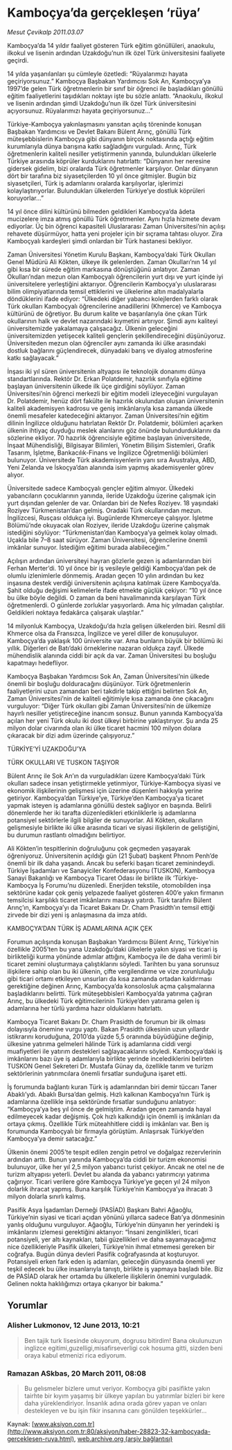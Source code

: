 # Kamboçya’da gerçekleşen ‘rüya’

*Mesut Çevikalp 2011.03.07*

<div class="news-detail-text-todays">
 <div>
 </div>
 <div>
 </div>
 <div id="newsSpot">
  <font class="detail-spot">
   Kamboçya’da 14 yıldır faaliyet gösteren Türk eğitim gönüllüleri, anaokulu, ilkokul ve lisenin ardından Uzakdoğu’nun ilk özel Türk üniversitesini faaliyete geçirdi.
  </font>
 </div>
 <div id="newsText">
  <font class="detail-text">
   <p>
    <p class="MsoNormal">
     14 yılda yaşanılanları şu cümleyle özetledi: “Rüyalarımızı hayata geçiriyorsunuz.” Kamboçya Başbakan Yardımcısı Sok An, Kamboçya’ya 1997’de gelen Türk öğretmenlerin bir sınıf bir öğrenci ile başladıkları gönüllü eğitim faaliyetlerini taşıdıkları noktayı işte bu sözle anlattı. “Anaokulu, ilkokul ve lisenin ardından şimdi Uzakdoğu’nun ilk özel Türk üniversitesini açıyorsunuz. Rüyalarımızı hayata geçiriyorsunuz…”
    </p>
    <p class="MsoNormal">
     Türkiye-Kamboçya yakınlaşmasını yansıtan açılış töreninde konuşan Başbakan Yardımcısı ve Devlet Bakanı Bülent Arınç, gönüllü Türk müteşebbislerin Kamboçya gibi dünyanın birçok noktasında açtığı eğitim kurumlarıyla dünya barışına katkı sağladığını vurguladı. Arınç, Türk öğretmenlerin kaliteli nesiller yetiştirmenin yanında, bulundukları ülkelerle Türkiye arasında köprüler kurduklarını hatırlattı: “Dünyanın her neresine gidersek gidelim, bizi oralarda Türk öğretmenler karşılıyor. Onlar dünyanın dört bir tarafına biz siyasetçilerden 10 yıl önce gitmişler. Bugün biz siyasetçileri, Türk iş adamlarını oralarda karşılıyorlar, işlerimizi kolaylaştırıyorlar. Bulundukları ülkelerden Türkiye’ye dostluk köprüleri koruyorlar…”
    </p>
    <p class="MsoNormal">
     14 yıl önce dilini kültürünü bilmeden geldikleri Kamboçya’da âdeta mucizelere imza atmış gönüllü Türk öğretmenler. Aynı hızla hizmete devam ediyorlar. Üç bin öğrenci kapasiteli Uluslararası Zaman Üniversitesi’nin açılışı rehavete düşürmüyor, hatta yeni projeler için bir sıçrama tahtası oluyor. Zira Kamboçyalı kardeşleri şimdi onlardan bir Türk hastanesi bekliyor.
    </p>
    <p class="MsoNormal">
     Zaman Üniversitesi Yönetim Kurulu Başkanı, Kamboçya’daki Türk Okulları Genel Müdürü Ali Kökten, ülkeye ilk gelenlerden. Zaman Okulları’nın 14 yıl gibi kısa bir sürede eğitim markasına dönüştüğünü anlatıyor. Zaman Okulları’ndan mezun olan Kamboçyalı öğrencilerin yurt dışı ve yurt içinde iyi üniversitelere yerleştiğini aktarıyor. Öğrencilerin Kamboçya’yı uluslararası bilim olimpiyatlarında temsil ettiklerini ve ülkelerine altın madalyalarla döndüklerini ifade ediyor: “Ülkedeki diğer yabancı kolejlerden farklı olarak Türk okulları Kamboçyalı öğrencilerine anadillerini (Khmerce) ve Kamboçya kültürünü de öğretiyor. Bu durum kalite ve başarılarıyla öne çıkan Türk okullarının halk ve devlet nazarındaki kıymetini artırıyor. Şimdi aynı kaliteyi üniversitemizde yakalamaya çalışacağız. Ülkenin geleceğini üniversitemizden yetişecek kaliteli gençlerin şekillendireceğini düşünüyoruz. Üniversiteden mezun olan öğrenciler aynı zamanda iki ülke arasındaki dostluk bağlarını güçlendirecek, dünyadaki barış ve diyalog atmosferine katkı sağlayacak.”
    </p>
    <p class="MsoNormal">
     İnşası iki yıl süren üniversitenin altyapısı ile teknolojik donanımı dünya standartlarında. Rektör Dr. Erkan Polatdemir, hazırlık sınıfıyla eğitime başlayan üniversitenin ülkede ilk üçe girdiğini söylüyor. Zaman Üniversitesi’nin öğrenci merkezli bir eğitim modeli izleyeceğini vurgulayan Dr. Polatdemir, henüz dört fakülte ile hazırlık okulundan oluşan üniversitenin kaliteli akademisyen kadrosu ve geniş imkânlarıyla kısa zamanda ülkede önemli mesafeler katedeceğini aktarıyor. Zaman Üniversitesi’nin eğitim dilinin İngilizce olduğunu hatırlatan Rektör Dr. Polatdemir, bölümleri açarken ülkenin ihtiyaç duyduğu meslek alanlarını göz önünde bulundurduklarını da sözlerine ekliyor. 70 hazırlık öğrencisiyle eğitime başlayan üniversitede, İnşaat Mühendisliği, Bilgisayar Bilimleri, Yönetim Bilişim Sistemleri, Grafik Tasarım, İşletme, Bankacılık-Finans ve İngilizce Öğretmenliği bölümleri bulunuyor. Üniversitede Türk akademisyenlerin yanı sıra Avustralya, ABD, Yeni Zelanda ve İskoçya’dan alanında isim yapmış akademisyenler görev alıyor.
    </p>
    <p class="MsoNormal">
     Üniversitede sadece Kamboçyalı gençler eğitim almıyor. Ülkedeki yabancıların çocuklarının yanında, ileride Uzakdoğu üzerine çalışmak için yurt dışından gelenler de var. Onlardan biri de Nefes Roziyev. 18 yaşındaki Roziyev Türkmenistan’dan gelmiş. Oradaki Türk okullarından mezun. İngilizcesi, Rusçası oldukça iyi. Bugünlerde Khmerceye çalışıyor. İşletme Bölümü’nde okuyacak olan Roziyev, ileride Uzakdoğu üzerine çalışmak istediğini söylüyor: “Türkmenistan’dan Kamboçya’ya gelmek kolay olmadı. Uçakla bile 7–8 saat sürüyor. Zaman Üniversitesi, öğrencilerine önemli imkânlar sunuyor. İstediğim eğitimi burada alabileceğim.”
    </p>
    <p class="MsoNormal">
     Açılışın ardından üniversiteyi hayran gözlerle gezen iş adamlarından biri Ferhan Merter’di. 10 yıl önce bir iş vesileyle geldiği Kamboçya’dan pek de olumlu izlenimlerle dönmemiş. Aradan geçen 10 yılın ardından bu kez inşasına destek verdiği üniversitenin açılışına katılmak üzere Kamboçya’da. Şahit olduğu değişimi kelimelerle ifade etmekte güçlük çekiyor: “10 yıl önce bu ülke böyle değildi. O zaman da beni havalimanında karşılayan Türk öğretmenlerdi. O günlerde zorluklar yaşıyorlardı. Ama hiç yılmadan çalıştılar. Geldikleri noktaya fedakârca çalışarak ulaştılar.”
    </p>
    <p class="MsoNormal">
     14 milyonluk Kamboçya, Uzakdoğu’da hızla gelişen ülkelerden biri. Resmî dili Khmerce olsa da Fransızca, İngilizce ve yerel diller de konuşuluyor. Kamboçya’da yaklaşık 100 üniversite var. Ama bunların büyük bir bölümü iki yıllık. Diğerleri de Batı’daki örneklerine nazaran oldukça zayıf. Ülkede mühendislik alanında ciddi bir açık da var. Zaman Üniversitesi bu boşluğu kapatmayı hedefliyor.
    </p>
    <p class="MsoNormal">
     Kamboçya Başbakan Yardımcısı Sok An, Zaman Üniversitesi’nin ülkede önemli bir boşluğu dolduracağını düşünüyor. Türk öğretmenlerin faaliyetlerini uzun zamandan beri takdirle takip ettiğini belirten Sok An, Zaman Üniversitesi’nin de kaliteli eğitimiyle kısa zamanda öne çıkacağını vurguluyor: “Diğer Türk okulları gibi Zaman Üniversitesi’nin de ülkemize hayırlı nesiller yetiştireceğine inancım sonsuz. Bunun yanında Kamboçya’da açılan her yeni Türk okulu iki dost ülkeyi birbirine yaklaştırıyor. Şu anda 25 milyon dolar civarında olan iki ülke ticaret hacmini 100 milyon dolara çıkaracak bir dizi adım üzerinde çalışıyoruz.”
    </p>
    <p class="MsoNormal">
     TÜRKİYE’Yİ UZAKDOĞU’YA
    </p>
    <p class="MsoNormal">
     TÜRK OKULLARI VE TUSKON TAŞIYOR
    </p>
    <p class="MsoNormal">
     Bülent Arınç ile Sok An’ın da vurguladıkları üzere Kamboçya’daki Türk okulları sadece insan yetiştirmekle yetinmiyor, Türkiye-Kamboçya siyasi ve ekonomik ilişkilerinin gelişmesi için üzerine düşenleri hakkıyla yerine getiriyor. Kamboçya’dan Türkiye’ye, Türkiye’den Kamboçya’ya ticaret yapmak isteyen iş adamlarına gönüllü destek sağlıyor en başında. Belirli dönemlerde her iki tarafta düzenledikleri etkinliklerle iş adamlarına potansiyel sektörlerle ilgili bilgiler de sunuyorlar. Ali Kökten, okulların gelişmesiyle birlikte iki ülke arasında ticari ve siyasi ilişkilerin de geliştiğini, bu durumun rastlantı olmadığını belirtiyor.
    </p>
    <p class="MsoNormal">
     Ali Kökten’in tespitlerinin doğruluğunu çok geçmeden yaşayarak öğreniyoruz. Üniversitenin açıldığı gün (21 Şubat) başkent Phnom Penh’de önemli bir ilk daha yaşandı. Ancak bu seferki başarı ticaret zeminindeydi. Türkiye İşadamları ve Sanayiciler Konfederasyonu (TUSKON), Kamboçya Sanayi Bakanlığı ve Kamboçya Ticaret Odası ile birlikte ilk ‘Türkiye-Kamboçya İş Forumu’nu düzenledi. Enerjiden tekstile, otomobilden inşa sektörüne kadar çok geniş yelpazede faaliyet gösteren 400’e yakın firmanın temsilcisi karşılıklı ticaret imkânlarını masaya yatırdı. Türk tarafını Bülent Arınç’ın, Kamboçya’yı da Ticaret Bakanı Dr. Cham Prasidth’ın temsil ettiği zirvede bir dizi yeni iş anlaşmasına da imza atıldı.
    </p>
    <p class="MsoNormal">
     KAMBOÇYA’DAN TÜRK İŞ ADAMLARINA AÇIK ÇEK
    </p>
    <p class="MsoNormal">
     Forumun açılışında konuşan Başbakan Yardımcısı Bülent Arınç, Türkiye’nin özellikle 2005’ten bu yana Uzakdoğu’daki ülkelerle yakın siyasi ve ticari iş birlikteliği kurma yönünde adımlar attığını, Kamboçya ile de daha verimli bir ticaret zemini oluşturmaya çalıştıklarını söyledi. Tarihten bu yana sorunsuz ilişkilere sahip olan bu iki ülkenin, çifte vergilendirme ve vize zorunluluğu gibi ticari ortamı etkileyen unsurları da kısa zamanda ortadan kaldırması gerektiğine değinen Arınç, Kamboçya’da konsolosluk açma çalışmalarına başladıklarını belirtti. Türk müteşebbisleri Kamboçya’da yatırıma çağıran Arınç, bu ülkedeki Türk eğitimcilerinin Türkiye’den yatırama gelen iş adamlarına her türlü yardıma hazır olduklarını hatırlattı.
    </p>
    <p class="MsoNormal">
     Kamboçya Ticaret Bakanı Dr. Cham Prasidth de forumun bir ilk olması dolayısıyla önemine vurgu yaptı. Bakan Prasidth ülkesinin uzun yıllardır istikrarını koruduğuna, 2010’da yüzde 5,5 oranında büyüdüğüne değinip, ülkesine yatırıma gelmeleri hâlinde Türk iş adamlarına ciddi vergi muafiyetleri ile yatırım destekleri sağlayacaklarını söyledi. Kamboçya’daki iş imkânlarını bazı üye iş adamlarıyla birlikte yerinde incelediklerini belirten TUSKON Genel Sekreteri Dr. Mustafa Günay da, özellikle tarım ve turizm sektörlerinin yatırımcılara önemli fırsatlar sunduğuna işaret etti.
    </p>
    <p class="MsoNormal">
     İş forumunda bağlantı kuran Türk iş adamlarından biri demir tüccarı Taner Abaklı’ydı. Abaklı Bursa’dan gelmiş. Hızlı kalkınan Kamboçya’nın Türk iş adamlarına özellikle inşa sektöründe fırsatlar sunduğunu anlatıyor: “Kamboçya’ya beş yıl önce de gelmiştim. Aradan geçen zamanda hayal edilmeyecek kadar değişmiş. Çok hızlı kalkındığı için önemli iş imkânları da ortaya çıkmış. Özellikle Türk müteahhitlere ciddi iş imkânları var. Ben iş forumunda Kamboçyalı bir firmayla görüştüm. Anlaşırsak Türkiye’den Kamboçya’ya demir satacağız.”
    </p>
    <p class="MsoNormal">
     Ülkenin önemi 2005’te tespit edilen zengin petrol ve doğalgaz rezervlerinin ardından arttı. Bunun yanında Kamboçya’da ciddi bir turizm ekonomisi bulunuyor, ülke her yıl 2,5 milyon yabancı turist çekiyor. Ancak ne otel ne de turizm altyapısı yeterli. Devlet bu alanda da yabancı yatırımcıyı yatırıma çağırıyor. Ticari verilere göre Kamboçya Türkiye’ye geçen yıl 24 milyon dolarlık ihracat yapmış. Buna karşılık Türkiye’nin Kamboçya’ya ihracatı 3 milyon dolarla sınırlı kalmış.
    </p>
    <p class="MsoNormal">
     Pasifik Asya İşadamları Derneği (PASİAD) Başkanı Bahri Ağaoğlu, Türkiye’nin siyasi ve ticari açıdan yönünü yıllarca sadece Batı’ya dönmesinin yanlış olduğunu vurguluyor. Ağaoğlu, Türkiye’nin dünyanın her yerindeki iş imkânlarını izlemesi gerektiğini aktarıyor: “İnsani zenginlikleri, ticari potansiyeli, yer altı kaynakları, tabii güzellikleri ve daha sayamayacağımız nice özellikleriyle Pasifik ülkeleri, Türkiye’nin ihmal etmemesi gereken bir coğrafya. Bugün dünya devleri Pasifik coğrafyasında at koşturuyor. Potansiyeli erken fark eden iş adamları, geleceğin dünyasında önemli yer teşkil edecek bu ülke insanlarıyla tanıştı, birlikte iş yapmaya başladı bile. Biz de PASİAD olarak her ortamda bu ülkelerle ilişkilerin önemini vurguladık. Gelinen nokta haklılığımızı ortaya çıkarıyor bir bakıma.”
    </p>
   </p>
  </font>
 </div>
 <div>
 </div>
 <div>
 </div>
</div>


## Yorumlar

### Alisher Lukmonov, 12 June 2013, 10:21
> Ben tajik turk lisesinde okuyorum, dogrusu bitirdim! Bana okulunuzun inglizce egitimi,guzelligi,misafirseverligi cok hosuma gitti, sizden beni oraya kabul etmenizi rica ediyorum.

### Ramazan ASkbas, 20 March 2011, 08:08
> Bu gelısmeler bizlere umut veriyor. Komboçya gibi pasifikte yakın tairhte bir kıyım yaşamış bir ülkeye yapılan bu yatırımlar bizleri bir kere daha yüreklendiriyor. İnsanlık adına orada görev yapan ve onları destekleyen ve bu işin fikir insanına canı gönülden teşekkürler...

Kaynak: [www.aksiyon.com.tr](http://www.aksiyon.com.tr:80/aksiyon/haber-28823-32-kambocyada-gerceklesen-ruya.html), [web.archive.org (arşiv bağlantısı)](http://web.archive.org/web/20130730023010/http://www.aksiyon.com.tr:80/aksiyon/haber-28823-32-kambocyada-gerceklesen-ruya.html)
